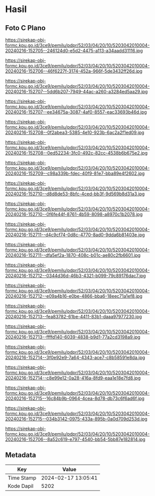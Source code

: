 # Hasil

## Foto C Plano

https://sirekap-obj-formc.kpu.go.id/3ce9/pemilu/pdpr/52/03/04/20/10/5203042010004-20240216-152705--246124d0-e5d2-4475-a113-a34aadd31116.jpg

https://sirekap-obj-formc.kpu.go.id/3ce9/pemilu/pdpr/52/03/04/20/10/5203042010004-20240216-152706--46f6227f-3174-452a-966f-5de3432ff26d.jpg

https://sirekap-obj-formc.kpu.go.id/3ce9/pemilu/pdpr/52/03/04/20/10/5203042010004-20240216-152707--5dd6b207-7949-44ac-a260-a3284ed5aa29.jpg

https://sirekap-obj-formc.kpu.go.id/3ce9/pemilu/pdpr/52/03/04/20/10/5203042010004-20240216-152707--ee34675a-3087-4af0-8557-eac33693b46d.jpg

https://sirekap-obj-formc.kpu.go.id/3ce9/pemilu/pdpr/52/03/04/20/10/5203042010004-20240216-152708--0f2abea3-5385-4e10-923b-6ac2a2f1ed09.jpg

https://sirekap-obj-formc.kpu.go.id/3ce9/pemilu/pdpr/52/03/04/20/10/5203042010004-20240216-152708--0ed52234-3fc0-492c-82cc-4538b6b675e2.jpg

https://sirekap-obj-formc.kpu.go.id/3ce9/pemilu/pdpr/52/03/04/20/10/5203042010004-20240216-152709--c98a339b-fdec-40f9-81e7-bba89e4f2602.jpg

https://sirekap-obj-formc.kpu.go.id/3ce9/pemilu/pdpr/52/03/04/20/10/5203042010004-20240216-152710--d8d8de53-8bfc-4ced-bb3f-9d569b8d31a3.jpg

https://sirekap-obj-formc.kpu.go.id/3ce9/pemilu/pdpr/52/03/04/20/10/5203042010004-20240216-152710--0f6fe44f-8761-4b59-8098-a8970c1b2078.jpg

https://sirekap-obj-formc.kpu.go.id/3ce9/pemilu/pdpr/52/03/04/20/10/5203042010004-20240216-152711--d4c9cf74-0d8c-4770-8ad0-9dda6b81403e.jpg

https://sirekap-obj-formc.kpu.go.id/3ce9/pemilu/pdpr/52/03/04/20/10/5203042010004-20240216-152711--dfa5ef2a-1870-408c-b01c-ae80c2fb6601.jpg

https://sirekap-obj-formc.kpu.go.id/3ce9/pemilu/pdpr/52/03/04/20/10/5203042010004-20240216-152712--0344d36d-46b3-4321-b099-79c89176dac7.jpg

https://sirekap-obj-formc.kpu.go.id/3ce9/pemilu/pdpr/52/03/04/20/10/5203042010004-20240216-152712--e09a4b16-e0be-4866-bba6-18eec71a1ef8.jpg

https://sirekap-obj-formc.kpu.go.id/3ce9/pemilu/pdpr/52/03/04/20/10/5203042010004-20240216-152713--fea83782-61be-4411-83b1-daaa97977230.jpg

https://sirekap-obj-formc.kpu.go.id/3ce9/pemilu/pdpr/52/03/04/20/10/5203042010004-20240216-152713--ffffd140-6039-4838-b9d1-77a2cd3198a9.jpg

https://sirekap-obj-formc.kpu.go.id/3ce9/pemilu/pdpr/52/03/04/20/10/5203042010004-20240216-152714--3f0e92e9-7a64-4343-ace7-c8b58591e8da.jpg

https://sirekap-obj-formc.kpu.go.id/3ce9/pemilu/pdpr/52/03/04/20/10/5203042010004-20240216-152714--c8e99e12-0a28-416a-8fd9-eaa1e18e7fd8.jpg

https://sirekap-obj-formc.kpu.go.id/3ce9/pemilu/pdpr/52/03/04/20/10/5203042010004-20240216-152715--16c84b9b-0964-4cea-8d78-db73c6f6ad6f.jpg

https://sirekap-obj-formc.kpu.go.id/3ce9/pemilu/pdpr/52/03/04/20/10/5203042010004-20240216-152715--034b3142-0975-433a-895b-0a0d709d253d.jpg

https://sirekap-obj-formc.kpu.go.id/3ce9/pemilu/pdpr/52/03/04/20/10/5203042010004-20240216-152706--8a52c619-e797-4540-bb54-5bb87e182814.jpg


## Metadata

| Key        | Value               |
| ---------- | ------------------- |
| Time Stamp | 2024-02-17 13:05:41 |
| Kode Dapil | 5202                |



